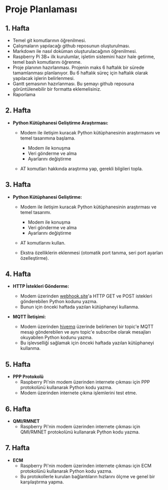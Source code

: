 #  Proje Planlaması
## 1. Hafta
* Temel git komutlarının öğrenilmesi.
* Çalışmaların yapılacağı github reposunun oluşturulması.
* Markdown ile nasıl doküman oluşturulacağının öğrenilmesi.
* Raspberry Pi 3B+ ilk kurulumlar, işletim sistemini hazır hale getirme, temel bash komutlarını öğrenme.
* Proje planının hazırlanması. Projenin maks 6 haftalık bir sürede tamamlanması planlanıyor. Bu 6 haftalık süreç için haftalık olarak yapılacak işlerin belirlenmesi.
* Gantt şemasının hazırlanması. Bu şemayı github reposuna görüntülenebilir bir formatta eklemelisiniz.
* Raporlama
## 2. Hafta
* **Python Kütüphanesi Geliştirme Araştırması:**

	*  Modem ile iletişim kuracak Python kütüphanesinin araştırmasını ve temel tasarımına başlama.
		* Modem ile konuşma
		* Veri gönderme ve alma
		* Ayarlarını değiştirme
		
	* AT komutları hakkında araştırma yap, gerekli bilgileri topla.
	
	
## 3. Hafta
* **Python Kütüphanesi Geliştirme:**
	* Modem ile iletişim kuracak Python kütüphanesinin araştırması  ve temel tasarımı.
		* Modem ile konuşma
		* Veri gönderme ve alma
		* Ayarlarını değiştirme
		
	* AT komutlarını kullan.
	*  Ekstra özelliklerin eklenmesi (otomatik port tanıma, seri port ayarları özelleştirme).	
	
## 4. Hafta
* **HTTP İstekleri Gönderme:**

	*  Modem üzerinden [webhook.site](http://webhook.site/)'a HTTP GET ve POST istekleri gönderebilen Python kodunu yazma.
	*  Bunun için önceki haftada yazılan kütüphaneyi kullanma.
	
* **MQTT İletişimi:**

	*   Modem üzerinden [hivemq](https://www.hivemq.com/mqtt/public-mqtt-broker/) üzerinde belirlenen bir topic'e MQTT mesajı gönderebilen ve aynı topic'e subscribe olarak mesajları okuyabilen Python kodunu yazma.
	*   Bu işlevselliği sağlamak için önceki haftada yazılan kütüphaneyi kullanma.
	
## 5. Hafta
* **PPP Protokolü**
	*   Raspberry Pi'nin modem üzerinden internete çıkması için PPP protokolünü kullanarak Python kodu yazma.
	*  Modem üzerinden internete çıkma işlemlerini test etme.
	
## 6. Hafta
* **QMI/RMNET**
	*   Raspberry Pi'nin modem üzerinden internete çıkması için QMI/RMNET  protokolünü kullanarak Python kodu yazma.
	

## 7. Hafta
* **ECM**
	* Raspberry Pi'nin modem üzerinden internete çıkması için ECM protokolünü kullanarak Python kodu yazma.
	*   Bu protokollerle kurulan bağlantıların hızlarını ölçme ve genel bir karşılaştırma yapma.
<!--stackedit_data:
eyJoaXN0b3J5IjpbMTk0NjI5Mzc3MywxMzg4MDg5MjE0LDE2OT
UwOTAwNl19
-->
